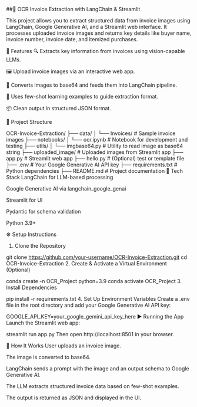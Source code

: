 ##🧾 OCR Invoice Extraction with LangChain & Streamlit

This project allows you to extract structured data from invoice images using LangChain, Google Generative AI, and a Streamlit web interface. It processes uploaded invoice images and returns key details like buyer name, invoice number, invoice date, and itemized purchases.

🚀 Features
🔍 Extracts key information from invoices using vision-capable LLMs.

🖼 Upload invoice images via an interactive web app.

🔄 Converts images to base64 and feeds them into LangChain pipeline.

💬 Uses few-shot learning examples to guide extraction format.

📦 Clean output in structured JSON format.

📁 Project Structure

OCR-Invoice-Extraction/
├── data/
│   └── Invoices/              # Sample invoice images
├── notebooks/
│   └── ocr.ipynb              # Notebook for development and testing
├── utils/
│   └── imgbase64.py           # Utility to read image as base64 string
├── uploaded_image/            # Uploaded images from Streamlit app
├── app.py                     # Streamlit web app
├── hello.py                   # (Optional) test or template file
├── .env                       # Your Google Generative AI API key
├── requirements.txt           # Python dependencies
├── README.md                  # Project documentation
🧰 Tech Stack
LangChain for LLM-based processing

Google Generative AI via langchain_google_genai

Streamlit for UI

Pydantic for schema validation

Python 3.9+

⚙️ Setup Instructions
1. Clone the Repository

git clone https://github.com/your-username/OCR-Invoice-Extraction.git
cd OCR-Invoice-Extraction
2. Create & Activate a Virtual Environment (Optional)

conda create -n OCR_Project python=3.9
conda activate OCR_Project
3. Install Dependencies

pip install -r requirements.txt
4. Set Up Environment Variables
Create a .env file in the root directory and add your Google Generative AI API key:

GOOGLE_API_KEY=your_google_gemini_api_key_here
▶️ Running the App
Launch the Streamlit web app:

streamlit run app.py
Then open http://localhost:8501 in your browser.

🧠 How It Works
User uploads an invoice image.

The image is converted to base64.

LangChain sends a prompt with the image and an output schema to Google Generative AI.

The LLM extracts structured invoice data based on few-shot examples.

The output is returned as JSON and displayed in the UI.


